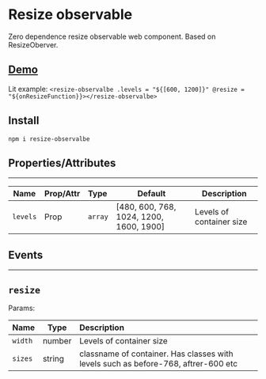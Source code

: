 # Resize observable

Zero dependence resize observable web component.
Based on ResizeOberver.

## [Demo](https://kaifaty.github.io/resize-reservable/)

Lit example: `<resize-observalbe .levels = "${[600, 1200]}" @resize = "${onResizeFunction}}></resize-observalbe>`

## Install

```npm i resize-observalbe```

## Properties/Attributes

* * *

| Name        | Prop/Attr    | Type                     |  Default                 | Description             |
|-------------|--------------|:-------------------------|--------------------------|-------------------------|
| `levels`    | Prop         | `array`                  | [480, 600, 768, 1024, 1200, 1600, 1900] | Levels of container size |

## Events

* * *

## `resize`

Params:

| Name        | Type               |  Description        |
|-------------|--------------------|:---------------------|
| `width`     | number             | Levels of container size |
| `sizes`     | string             | classname of container. Has classes with levels such as before-768, aftrer-600 etc |
